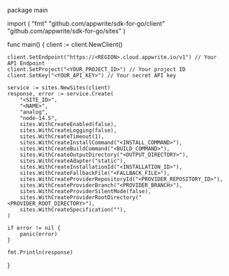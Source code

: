 package main

import (
    "fmt"
    "github.com/appwrite/sdk-for-go/client"
    "github.com/appwrite/sdk-for-go/sites"
)

func main() {
    client := client.NewClient()

    client.SetEndpoint("https://<REGION>.cloud.appwrite.io/v1") // Your API Endpoint
    client.SetProject("<YOUR_PROJECT_ID>") // Your project ID
    client.SetKey("<YOUR_API_KEY>") // Your secret API key

    service := sites.NewSites(client)
    response, error := service.Create(
        "<SITE_ID>",
        "<NAME>",
        "analog",
        "node-14.5",
        sites.WithCreateEnabled(false),
        sites.WithCreateLogging(false),
        sites.WithCreateTimeout(1),
        sites.WithCreateInstallCommand("<INSTALL_COMMAND>"),
        sites.WithCreateBuildCommand("<BUILD_COMMAND>"),
        sites.WithCreateOutputDirectory("<OUTPUT_DIRECTORY>"),
        sites.WithCreateAdapter("static"),
        sites.WithCreateInstallationId("<INSTALLATION_ID>"),
        sites.WithCreateFallbackFile("<FALLBACK_FILE>"),
        sites.WithCreateProviderRepositoryId("<PROVIDER_REPOSITORY_ID>"),
        sites.WithCreateProviderBranch("<PROVIDER_BRANCH>"),
        sites.WithCreateProviderSilentMode(false),
        sites.WithCreateProviderRootDirectory("<PROVIDER_ROOT_DIRECTORY>"),
        sites.WithCreateSpecification(""),
    )

    if error != nil {
        panic(error)
    }

    fmt.Println(response)
}
